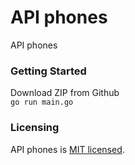 # API phones
API phones

### Getting Started

Download ZIP from Github  
`go run main.go`

### Licensing

API phones is [MIT licensed](./LICENSE).

